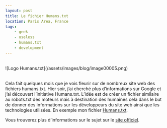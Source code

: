 ```yaml
---
layout: post
title: Le fichier Humans.txt
location: Paris Area, France
tags:
    - geek
    - useless
    - humans.txt
    - development
---
```


<br />
![Logo Humans.txt](/assets/images/blog/image00005.png)<br />
<br />

Cela fait quelques mois que je vois fleurir sur de nombreux site web des fichiers humans.txt. Hier soir, j’ai cherché plus d’informations sur Google et j’ai découvert l’initiative Humans.txt. L’idée est de créer un fichier similaire au robots.txt des moteurs mais à destination des humaines cela dans le but de donner des informations sur les développeurs du site web ainsi que les technologies utilisées. En exemple mon fichier [Humans.txt](http://remibarbe.fr/humans.txt).

Vous trouverez plus d’informations sur le sujet sur le [site officiel](http://humanstxt.org).

